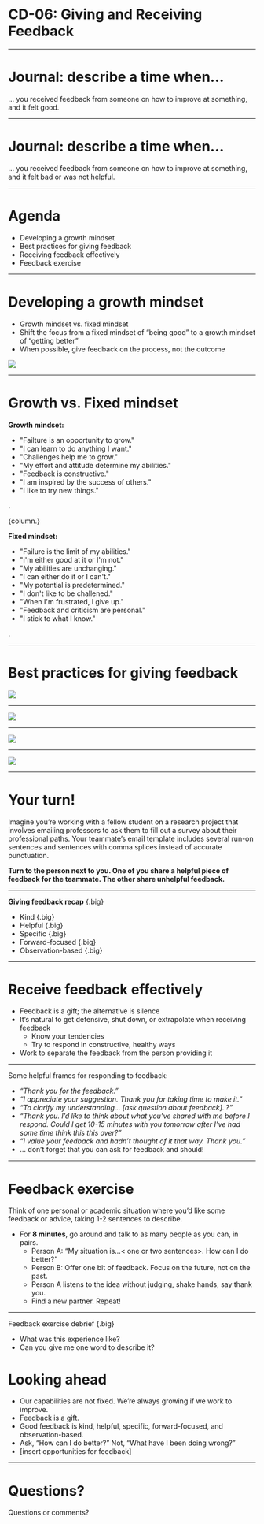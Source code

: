 # CD-06: Giving and Receiving Feedback

<!--
Today we’re talking about two absolutely critical professional skills: giving and receiving feedback. 

[Give 1-2 anecdotes or reasons why giving and receiving feedback are topics you feel drawn to and why they’re critical skills.]

These two skills can be challenging to get good at, and there is always room for improvement. When you leave this session you won’t be an expert on either (I’m certainly not), but you’ll have a broader understanding of why particular kinds of feedback are likely to have their desired effect and why some are not. I hope you’ll also leave with some helpful suggestions for more effectively receiving feedback, no matter who it comes from.

I’d also like to call out that giving and receiving feedback can be emotional and feel personal at times. This session will be most meaningful if you share your perspectives and questions. What’s shared in this room, stays in this room.

Integrating the tips from this session will help you make the most of academic and professional work

But first, grab the notecard on your desk and take out a pen or pencil. 
-->

---

# Journal: describe a time when...

… you received feedback from someone on how to improve at something, and it felt good.

<!--
Take the notecard in front of you and take two minutes to jot down some notes on the statement presented: describe a time when you received feedback from someone on how to improve at something, and it felt good. 

[Ask for volunteers: What made it feel good?]

Clearly there are ways to suggest improvements that are well-received and can lead to meaningful change.
-->

---

# Journal: describe a time when...

… you received feedback from someone on how to improve at something, and it felt bad or was not helpful.

<!--
Turn the notecard over and take two minutes to jot down some notes on the statement presented: describe a time when you received feedback from someone on how to improve at something, and it felt bad or was not helpful.

[Ask for volunteers: What made it feel bad or made it unhelpful?]

Clearly there are ways people choose to deliver feedback that cause other people to ignore the feedback, shut down, and/or lose some faith in them as a colleague, boss, or peer. Sometimes it’s all in how someone chooses to say the same thing in one way instead of another.
-->

---

# Agenda

* Developing a growth mindset  
* Best practices for giving feedback
* Receiving feedback effectively
* Feedback exercise

<!--
We’re going to start by discussing growth mindset, and then we’ll go into best practices for both giving and receiving feedback in constructive ways. We’ll close out by putting these to use with some practice and talking about how we’ll be using these skills throughout the rest of the AMLI program.
-->

---

# Developing a growth mindset

* Growth mindset vs. fixed mindset 
* Shift the focus from a fixed mindset of “being good” to a growth mindset of “getting better”
* When possible, give feedback on the process, not the outcome

![](res/linkedin01.png)

<!--Before we even get to talking about giving and receiving feedback, let’s ground this conversation in an important scientific concept related to feedback: growth mindset. 
-->

---

# Growth vs. Fixed mindset

**Growth mindset:**

* "Failture is an opportunity to grow."
* "I can learn to do anything I want."
* "Challenges help me to grow."
* "My effort and attitude determine my abilities."
* "Feedback is constructive."
* "I am inspired by the success of others."
* "I like to try new things."

.

{column.}

**Fixed mindset:**

* "Failure is the limit of my abilities."
* "I'm either good at it or I'm not."
* "My abilities are unchanging."
* "I can either do it or I can't."
* "My potential is predetermined."
* "I don't like to be challened."
* "When I'm frustrated, I give up."
* "Feedback and criticism are personal."
* "I stick to what I know."

.

<!--
These are the differences between growth mindset and fixed mindset. “In a growth mindset, people believe that their most basic abilities can be developed through dedication and hard work—brains and talent are just the starting point. This view creates a love of learning and a resilience that is essential for great accomplishment.” The opposite is a fixed mindset. In a fixed mindset, people think their intelligence and talents are fixed traits, or characteristics they were born with. People with a fixed mindset are likely to believe talent alone creates success and concern themselves with what they’re good at instead of developing skills to improve. Significant research supports the assertion that we are capable of growing our intelligence and skills much like we’re capable of growing and building physical muscles in our body. Teams that operate with a growth mindset work better together, have open discussions, and feel they can surface disagreements in a safe space. Teams that work with a fixed mindset were often anxious about how their ideas would be received and worried about being judged as smart or dumb.
-->

---

# Best practices for giving feedback

![](res/linkedin02.png)

<!--
Here are some best practices for giving feedback. How you deliver the feedback can depend on the situation and the person on the receiving end, but these are generally helpful guidelines to keep in mind when delivering feedback.

Are there other best practices you can think of?
-->

---

![](res/linkedin03.png)

<!--
Let’s apply those best practices to some examples. What’s the difference between the two pieces of feedback shown here? [Elicit student contributions and respond.]

Truly helpful: “I” statement, behavior- and observation-focused, balanced, looking toward the future
Er...not so helpful…: person-focused, vague, unkind, entirely critical, “you” statements
-->

---

![](res/linkedin04.png)

<!--
What about this one? [Elicit student contributions and respond.]

Truly helpful: “I” statement, behavior- and observation-focused, balanced, looking toward the future
Er...not so helpful…: person-focused, vague, unkind, entirely critical, “you” statements
-->

---

![](res/linkedin05.png)

<!--
Here’s a last example. What do you think? [Elicit student contributions and respond.]

Truly helpful: “I” statement, behavior- and observation-focused, balanced, looking toward the future
Er...not so helpful…: person-focused, vague, unkind, entirely critical, “you” statements
-->

---

# Your turn!

Imagine you’re working with a fellow student on a research project that involves emailing professors to ask them to fill out a survey about their professional paths. Your teammate’s email template includes several run-on sentences and sentences with comma splices instead of accurate punctuation.

**Turn to the person next to you.
One of you share a helpful piece of feedback for the teammate. The other share unhelpful feedback.**

<!--
[Ask a student to read the first paragraph.]

Now turn to the person next to you or find a partner sitting elsewhere. One of you share a HELPFUL piece of feedback for this teammate. The other person share an UNHELPFUL piece of feedback. We’ll gather back together and share some examples in 2-3 minutes.

[Circulate around the room, listening for student examples to repeat or ask them to say aloud when the group gets back together.]

Ok, let’s go over some examples! Who wants to share?

[Elicit and respond to student examples. Point out where students have applied specific elements to helpful and unhelpful feedback to their responses.]
--> 

---

**Giving feedback recap** {.big}

* Kind {.big}
* Helpful {.big}
* Specific {.big}
* Forward-focused {.big}
* Observation-based {.big}

<!--
To summarize, good constructive feedback is kind, specific, helpful, forward -focused, and observation-based. It doesn’t dwell on the past, it’s not all negative, and it doesn’t focus on the person.
-->

---

# Receive feedback effectively

* Feedback is a gift; the alternative is silence
* It’s natural to get defensive, shut down, or extrapolate when receiving feedback
    * Know your tendencies
    * Try to respond in constructive, healthy ways
* Work to separate the feedback from the person providing it

<!--
* It’s not always easy to be open to constructive feedback, and that’ll probably be the understatement of the day. 
What do you find difficult about receiving critical feedback? [Elicit student contributions and respond to them.]
One way to become more open to developmental feedback is to think of feedback as a gift. Feedback is a way for people to show investment in you and your growth and development. The alternative is silence. If people -- whether they’re family members or roommates or colleagues -- were NOT interested in seeing you reach your potential in some way, they could always say nothing when you could be doing better OR when you’re doing great! Feedback very often comes from a place of wanting to see you succeed or be an improved version of yourself in some way. It’s best to think of that way way. Be grateful as best as you’re able and say thank you.
* Also, many of us either get defensive or shut down when receiving feedback. Sometimes we can extrapolate from a small piece of feedback and assume we are terrible or incapable of improving at something. For example, the advertising executive quoted in the prep article you read said when he heard his boss make an offhand joke about his lack of professionalism, he said he was flooded with shame and “all his failings rush to mind, as if he were Googling ‘things wrong with me’ and getting 1.2 million hits, with sponsored ads from his father and his ex. In this state it’s hard to see the feedback at ‘actual size.’” But now that Michael understands his standard operating procedure, he’s able to make better choices about where to go from there: He said he’s now able to reassure himself that he’s exaggerating, and usually after he sleeps on it, he’s in a better place to figure out whether there’s something he can learn. He’s learned what he needs to do to appropriately and constructively ingest and make use of the feedback given to him.
* Another tip is to work to separate the feedback from the person giving it. If the feedback is on target and the advice is wise, it shouldn’t matter who’s delivering it. But it does. Often our feelings about the feedback giver (or how, when, where he delivered the comments) can override the feedback itself. It’s best to attempt to view feedback on its own. You don’t have to apply every piece of feedback you receive, but it would be foolish to rule out a good piece of advice because of some grievance regarding the person giving it.
-->

---

Some helpful frames for responding to feedback:


* *“Thank you for the feedback.”*
* *“I appreciate your suggestion. Thank you for taking time to make it.”*
* *“To clarify my understanding… [ask question about feedback]..?”*
* *“Thank you. I’d like to think about what you’ve shared with me before I respond. Could I get 10-15 minutes with you tomorrow after I’ve had some time think this this over?”*
* *“I value your feedback and hadn’t thought of it that way. Thank you.”*
* … don’t forget that you can ask for feedback and should! 

<!--
Here are some helpful frames for how to receive feedback in the moment. 

If you know it’s your tendency to get defensive or shut down when receiving critical feedback, sometimes it’s best to ask for some time to digest before responding. If the person giving the feedback is your boss, this can be especially wise, as it’s important to preserve your relationship with that person and not say things you’ll come to regret. Granted, this extra time isn’t always possible, but it’s worth asking if you can receive your performance review in writing the day before you meet with your boss or put other similar structures in place.

Don’t forget to ask for feedback! As you read in the HBR article, research shows people who explicitly seek critical feedback tend to get higher performance ratings. This is probably because someone who’s asking for coaching is likely to take what is said and genuinely improve. Asking for feedback also communicates you have humility, respect, a desire to achieve, and confidence.

[Can you think of a time you’ve asked for constructive feedback preemptively?]
-->

---

# Feedback exercise

Think of one personal or academic situation where you’d like some feedback or advice, taking 1-2 sentences to describe.  

* For **8 minutes**, go around and talk to as many people as you can, in pairs.
    * Person A: “My situation is…< one or two sentences>.  How can I do better?”
    * Person B: Offer one bit of feedback.  Focus on the future, not on the past.
    * Person A listens to the idea without judging, shake hands, say thank you.
    * Find a new partner. Repeat!

<!--
Let’s put this into practice!

[Ask a student to read the slide.]

This is meant to be a fun exercise with an easy-to-describe example. I might say, “My situation is that I take forever to put my clothes away after doing laundry. How can I do better?” OR “I munch on snacks right before dinner, a very bad habit. How can I do better?” OR “I often let personal emails slip deep into my inbox before I’m able to respond, and then I can’t find them. How do I do better?” The point is to proactively ask for feedback from others to benefit our own personal growth. Feedback should be constructive, forward-thinking, and kind. Remember, we’re looking ahead. It’s not, “what have I been doing wrong?” It’s “how can I do better?” Eight minutes --- go!
-->

---

Feedback exercise debrief {.big}

* What was this experience like? 
* Can you give me one word to describe it?

<!--
How many of you heard at least one piece of feedback that you liked and might want to try? What was this experience like in one word?

[Elicit student contributions and respond to them.]

The most common word that comes up is “fun” -- not painful, not uncomfortable or embarrassing. It’s fun because it shows good ideas can come from everyone around you. They don’t have to be an expert. Focusing on the future feels good. There’s no need to nitpick ideas from others. Just listen and take what you think is useful.
-->

# Looking ahead

* Our capabilities are not fixed. We’re always growing if we work to improve.
* Feedback is a gift.
* Good feedback is kind, helpful, specific, forward-focused, and observation-based.
* Ask, “How can I do better?” Not, “What have I been doing wrong?”
* [insert opportunities for feedback]

<!--
Let’s recap what we’ve gone over today and look ahead at some opportunities for giving and receiving feedback. 

[Ask students to go over the first four points. Then share what opportunities students will have to give and receive feedback

OPTIONAL: There are three upcoming feedback applications to highlight:
Design Reviews -- Staff and/or visiting mentors will soon provide feedback and guidance on their project design docs.
Tech Talks feedback - you’ll give a talk (TBD), and peers will write constructive feedback for you.
Project Partner feedback -- During Week 7/8, your project partners will share what you did well and offer suggestions for personal growth
-->

---

# Questions?

Questions or comments?

<!--
Thank you all so much for participating today and for your willingness to engage with this important topic. What remaining questions or comments do you have?
-->




